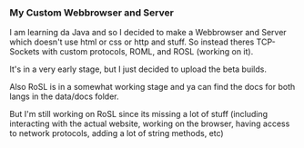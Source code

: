 ### My Custom Webbrowser and Server

I am learning da Java and so I decided to make a Webbrowser and Server which doesn't use html or css or http and stuff.
So instead theres TCP-Sockets with custom protocols, ROML, and ROSL (working on it).

It's in a very early stage, but I just decided to upload the beta builds.


Also RoSL is in a somewhat working stage and ya can find the docs for both langs in the data/docs folder.

But I'm still working on RoSL since its missing a lot of stuff (including interacting with the actual website, working on the browser, having access to network protocols, adding a lot of string methods, etc)

